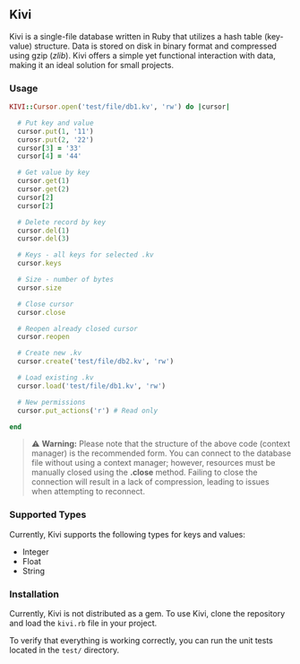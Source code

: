 ## Kivi

Kivi is a single-file database written in Ruby that utilizes a hash table (key-value) structure. Data is stored on disk in binary format and compressed using gzip (*zlib*). Kivi offers a simple yet functional interaction with data, making it an ideal solution for small projects.

### Usage

```ruby
KIVI::Cursor.open('test/file/db1.kv', 'rw') do |cursor|

  # Put key and value
  cursor.put(1, '11')
  curosr.put(2, '22')
  cursor[3] = '33'
  cursor[4] = '44'

  # Get value by key
  cursor.get(1)
  cursor.get(2)
  cursor[2]
  cursor[2]

  # Delete record by key
  cursor.del(1)
  cursor.del(3)

  # Keys - all keys for selected .kv
  cursor.keys

  # Size - number of bytes
  cursor.size

  # Close cursor
  cursor.close

  # Reopen already closed cursor
  cursor.reopen

  # Create new .kv
  cursor.create('test/file/db2.kv', 'rw')

  # Load existing .kv
  cursor.load('test/file/db1.kv', 'rw')

  # New permissions
  cursor.put_actions('r') # Read only

end
```
> ⚠️ **Warning:** Please note that the structure of the above code (context manager) is the recommended form. You can connect to the database file without using a context manager; however, resources must be manually closed using the **.close** method. Failing to close the connection will result in a lack of compression, leading to issues when attempting to reconnect.

### Supported Types

Currently, Kivi supports the following types for keys and values:
- Integer
- Float
- String

### Installation

Currently, Kivi is not distributed as a gem. To use Kivi, clone the repository and load the `kivi.rb` file in your project.

To verify that everything is working correctly, you can run the unit tests located in the `test/` directory.
